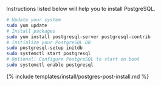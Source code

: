 Instructions listed below will help you to install PostgreSQL.

```bash
# Update your system
sudo yum update
# Install packages
sudo yum install postgresql-server postgresql-contrib
# Initialize your PostgreSQL DB
sudo postgresql-setup initdb
sudo systemctl start postgresql
# Optional: Configure PostgreSQL to start on boot
sudo systemctl enable postgresql
```

{% include templates/install/postgres-post-install.md %}